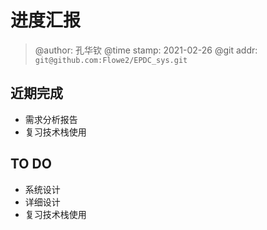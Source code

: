 # 进度汇报
> @author: 孔华钦
> @time stamp: 2021-02-26
> @git addr: `git@github.com:Flowe2/EPDC_sys.git`

## 近期完成
* 需求分析报告  
* 复习技术栈使用  

## TO DO
* 系统设计  
* 详细设计  
* 复习技术栈使用  